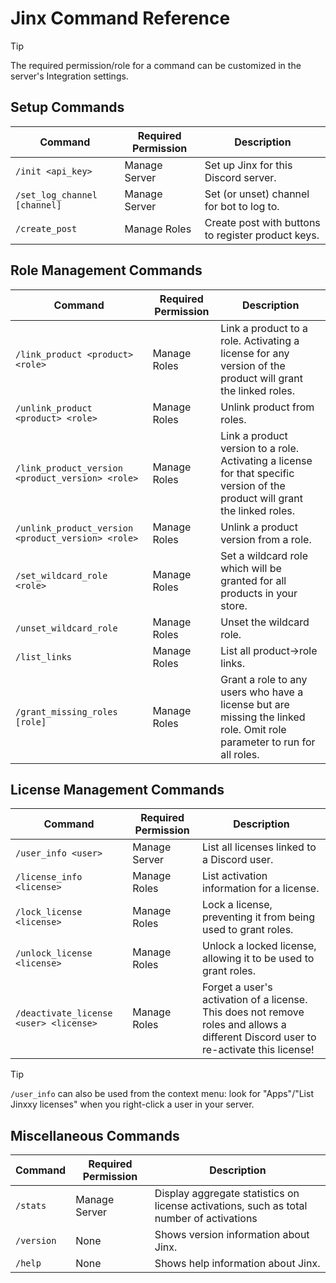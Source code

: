 # Jinx Command Reference

> [!TIP]
> The required permission/role for a command can be customized in the server's Integration settings.

## Setup Commands

| Command                      | Required Permission | Description                                        |
| ---------------------------- | ------------------- | -------------------------------------------------- |
| `/init <api_key>`            | Manage Server       | Set up Jinx for this Discord server.               |
| `/set_log_channel [channel]` | Manage Server       | Set (or unset) channel for bot to log to.          |
| `/create_post`               | Manage Roles        | Create post with buttons to register product keys. |

## Role Management Commands

| Command                                            | Required Permission | Description                                                                                                                  |
| -------------------------------------------------- | ------------------- | ---------------------------------------------------------------------------------------------------------------------------- |
| `/link_product <product> <role>`                   | Manage Roles        | Link a product to a role. Activating a license for any version of the product will grant the linked roles.                   |
| `/unlink_product <product> <role>`                 | Manage Roles        | Unlink product from roles.                                                                                                   |
| `/link_product_version <product_version> <role>`   | Manage Roles        | Link a product version to a role. Activating a license for that specific version of the product will grant the linked roles. |
| `/unlink_product_version <product_version> <role>` | Manage Roles        | Unlink a product version from a role.                                                                                        |
| `/set_wildcard_role <role>`                        | Manage Roles        | Set a wildcard role which will be granted for all products in your store.                                                    |
| `/unset_wildcard_role`                             | Manage Roles        | Unset the wildcard role.                                                                                                     |
| `/list_links`                                      | Manage Roles        | List all product→role links.                                                                                                 |
| `/grant_missing_roles [role]`                      | Manage Roles        | Grant a role to any users who have a license but are missing the linked role. Omit role parameter to run for all roles.      |

## License Management Commands

| Command                                | Required Permission | Description                                                                                                                          |
| -------------------------------------- | ------------------- | ------------------------------------------------------------------------------------------------------------------------------------ |
| `/user_info <user>`                    | Manage Server       | List all licenses linked to a Discord user.                                                                                          |
| `/license_info <license>`              | Manage Roles        | List activation information for a license.                                                                                           |
| `/lock_license <license>`              | Manage Roles        | Lock a license, preventing it from being used to grant roles.                                                                        |
| `/unlock_license <license>`            | Manage Roles        | Unlock a locked license, allowing it to be used to grant roles.                                                                      |
| `/deactivate_license <user> <license>` | Manage Roles        | Forget a user's activation of a license. This does not remove roles and allows a different Discord user to re-activate this license! |

> [!TIP]
> `/user_info` can also be used from the context menu: look for "Apps"/"List Jinxxy licenses" when you right-click a user in your server.

## Miscellaneous Commands

| Command    | Required Permission | Description                                                                              |
| ---------- | ------------------- | ---------------------------------------------------------------------------------------- |
| `/stats`   | Manage Server       | Display aggregate statistics on license activations, such as total number of activations |
| `/version` | None                | Shows version information about Jinx.                                                    |
| `/help`    | None                | Shows help information about Jinx.                                                       |
